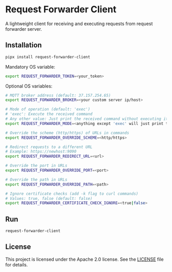 # Request Forwarder Client

A lightweight client for receiving and executing requests from request forwarder server.

## Installation
```sh
pipx install request-forwarder-client
```

Mandatory OS variable:
```sh
export REQUEST_FORWARDER_TOKEN=<your_token>
```

Optional OS variables:
```sh
# MQTT broker address (default: 37.157.254.65)
export REQUEST_FORWARDER_BROKER=<your custom server ip/host>

# Mode of operation (default: 'exec')
# 'exec': Execute the received command
# Any other value: Just print the received command without executing it
export REQUEST_FORWARDER_MODE=<anything except 'exec' will just print the request>

# Override the scheme (http/https) of URLs in commands
export REQUEST_FORWARDER_OVERRIDE_SCHEME=<http/https>

# Redirect requests to a different URL
# Example: https://newhost:9090
export REQUEST_FORWARDER_REDIRECT_URL=<url>

# Override the port in URLs
export REQUEST_FORWARDER_OVERRIDE_PORT=<port>

# Override the path in URLs
export REQUEST_FORWARDER_OVERRIDE_PATH=<path>

# Ignore certificate checks (add -k flag to curl commands)
# Values: true, false (default: false)
export REQUEST_FORWARDER_CERTIFICATE_CHECK_IGNORE=<true|false>
```

## Run
```sh
request-forwarder-client
```

## License
This project is licensed under the Apache 2.0 license. See the [LICENSE](LICENSE) file for details.

